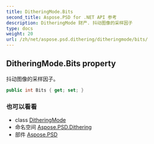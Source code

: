 ```yaml
---
title: DitheringMode.Bits
second_title: Aspose.PSD for .NET API 参考
description: DitheringMode 财产. 抖动图像的采样因子
type: docs
weight: 20
url: /zh/net/aspose.psd.dithering/ditheringmode/bits/
---
```

## DitheringMode.Bits property

抖动图像的采样因子。

```csharp
public int Bits { get; set; }
```

### 也可以看看

* class [DitheringMode](../)
* 命名空间 [Aspose.PSD.Dithering](../../ditheringmode/)
* 部件 [Aspose.PSD](../../../)


